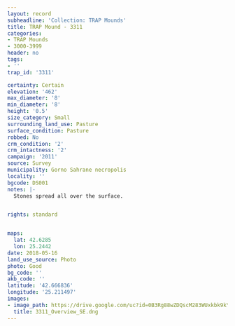 ```yaml
---
layout: record
subheadline: 'Collection: TRAP Mounds'
title: TRAP Mound - 3311
categories:
- TRAP Mounds
- 3000-3999
header: no
tags:
- ''
trap_id: '3311'

certainty: Certain
elevation: '462'
max_diameter: '8'
min_diameter: '8'
height: '0.5'
size_category: Small
surrounding_land_use: Pasture
surface_condition: Pasture
robbed: No
crm_condition: '2'
crm_intactness: '2'
campaign: '2011'
source: Survey
municipality: Gorno Sahrane necropolis
locality: ''
bgcode: DS001
notes: |-
  Stones spread all over the surface.


rights: standard


maps:
  lat: 42.6285
  lon: 25.2442
date: 2018-05-16
land_use_source: Photo
photo: Good
bg_code: ''
akb_code: ''
latitude: '42.666836'
longitude: '25.211497'
images:
- image_path: https://drive.google.com/uc?id=0B3Rg88wZDQscM283WUxkbk9kYUE
  title: 3311_Overview_SE.dng
---
```

